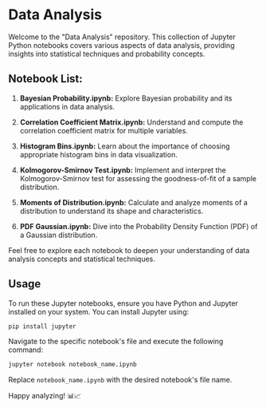 
# Data Analysis

Welcome to the "Data Analysis" repository. This collection of Jupyter Python notebooks covers various aspects of data analysis, providing insights into statistical techniques and probability concepts.

## Notebook List:

1. **Bayesian Probability.ipynb:** Explore Bayesian probability and its applications in data analysis.

2. **Correlation Coefficient Matrix.ipynb:** Understand and compute the correlation coefficient matrix for multiple variables.

3. **Histogram Bins.ipynb:** Learn about the importance of choosing appropriate histogram bins in data visualization.

4. **Kolmogorov-Smirnov Test.ipynb:** Implement and interpret the Kolmogorov-Smirnov test for assessing the goodness-of-fit of a sample distribution.

5. **Moments of Distribution.ipynb:** Calculate and analyze moments of a distribution to understand its shape and characteristics.

6. **PDF Gaussian.ipynb:** Dive into the Probability Density Function (PDF) of a Gaussian distribution.

Feel free to explore each notebook to deepen your understanding of data analysis concepts and statistical techniques.

## Usage

To run these Jupyter notebooks, ensure you have Python and Jupyter installed on your system. You can install Jupyter using:

```bash
pip install jupyter
```

Navigate to the specific notebook's file and execute the following command:

```bash
jupyter notebook notebook_name.ipynb
```

Replace `notebook_name.ipynb` with the desired notebook's file name.

Happy analyzing! 📊📈